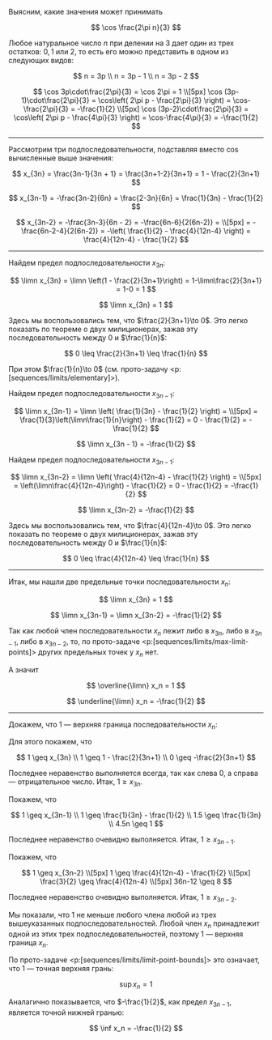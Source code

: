 Выясним, какие значения может принимать

$$ \cos \frac{2\pi n}{3} $$

Любое натуральное число $n$ при делении на $3$ дает один из трех остатков: $0, 1$ или $2$, то есть его можно представить в одном из следующих видов:

$$
    n = 3p
    \\
    n = 3p - 1
    \\
    n = 3p - 2
$$

$$
    \cos 3p\cdot\frac{2\pi}{3} = \cos 2\pi = 1
    \\[5px]
    \cos (3p-1)\cdot\frac{2\pi}{3} = \cos\left( 2\pi p - \frac{2\pi}{3} \right) = \cos-\frac{2\pi}{3} = -\frac{1}{2}
    \\[5px]
    \cos (3p-2)\cdot\frac{2\pi}{3} = \cos\left( 2\pi p - \frac{4\pi}{3} \right) = \cos-\frac{4\pi}{3} = -\frac{1}{2}
$$

---

Рассмотрим три подпоследовательности, подставляя вместо $\cos$ вычисленные выше значения:

$$ x_{3n} = \frac{3n-1}{3n + 1} = \frac{3n+1-2}{3n+1} = 1 - \frac{2}{3n+1} $$

$$ x_{3n-1} = -\frac{3n-2}{6n} = \frac{2-3n}{6n} = \frac{1}{3n} - \frac{1}{2} $$

$$
    x_{3n-2} = -\frac{3n-3}{6n - 2} = -\frac{6n-6}{2(6n-2)} =
    \\[5px]
    = -\frac{6n-2-4}{2(6n-2)} = -\left( \frac{1}{2} - \frac{4}{12n-4} \right) = \frac{4}{12n-4} - \frac{1}{2}
$$

---

Найдем предел подпоследовательности $x_{3n}$:

$$ \limn x_{3n} = \limn \left(1 - \frac{2}{3n+1}\right) = 1-\limn\frac{2}{3n+1} = 1-0 = 1 $$

$$ \limn x_{3n} = 1 $$

Здесь мы воспользовались тем, что $\frac{2}{3n+1}\to 0$. Это легко показать по теореме о двух милиционерах, зажав эту последовательность между $0$ и $\frac{1}{n}$:

$$ 0 \leq \frac{2}{3n+1} \leq \frac{1}{n} $$

При этом $\frac{1}{n}\to 0$ (см. прото-задачу <p:[sequences/limits/elementary]>).

Найдем предел подпоследовательности $x_{3n-1}$:

$$
    \limn x_{3n-1} = \limn \left( \frac{1}{3n} - \frac{1}{2} \right) =
    \\[5px]
    = \frac{1}{3}\left(\limn\frac{1}{n}\right) - \frac{1}{2} = 0 - \frac{1}{2} = -\frac{1}{2}
$$

$$ \limn x_{3n - 1} = -\frac{1}{2} $$

Найдем предел подпоследовательности $x_{3n-1}$:

$$
    \limn x_{3n-2} = \limn \left( \frac{4}{12n-4} - \frac{1}{2} \right) =
    \\[5px]
    = \left(\limn\frac{4}{12n-4}\right) - \frac{1}{2} = 0 - \frac{1}{2} = -\frac{1}{2}
$$

$$ \limn x_{3n-2} = -\frac{1}{2} $$

Здесь мы воспользовались тем, что $\frac{4}{12n-4}\to 0$. Это легко показать по теореме о двух милиционерах, зажав эту последовательность между $0$ и $\frac{1}{n}$:

$$ 0 \leq \frac{4}{12n-4} \leq \frac{1}{n} $$

---

Итак, мы нашли две предельные точки последовательности $x_n$:

$$ \limn x_{3n} = 1 $$

$$ \limn x_{3n-1} = \limn x_{3n-2} = -\frac{1}{2} $$

Так как любой член последовательности $x_n$ лежит либо в $x_{3n}$, либо в $x_{3n-1}$, либо в $x_{3n-2}$, то, по прото-задаче <p:[sequences/limits/max-limit-points]> других предельных точек у $x_n$ нет.

А значит

$$ \overline{\limn} x_n = 1 $$

$$ \underline{\limn} x_n = -\frac{1}{2} $$

---

Докажем, что $1$ — верхняя граница последовательности $x_n$:

Для этого покажем, что

$$
    1 \geq x_{3n}
    \\
    1 \geq 1 - \frac{2}{3n+1}
    \\
    0 \geq -\frac{2}{3n+1}
$$

Последнее неравенство выполняется всегда, так как слева $0$, а справа — отрицательное число.
Итак, $1\geq x_{3n}$.

Покажем, что

$$
    1 \geq x_{3n-1}
    \\
    1 \geq \frac{1}{3n} - \frac{1}{2}
    \\
    1.5 \geq \frac{1}{3n}
    \\
    4.5n \geq 1
$$

Последнее неравенство очевидно выполняется.
Итак, $1\geq x_{3n-1}$.

Покажем, что

$$
    1 \geq x_{3n-2}
    \\[5px]
    1 \geq \frac{4}{12n-4} - \frac{1}{2}
    \\[5px]
    \frac{3}{2} \geq \frac{4}{12n-4}
    \\[5px]
    36n-12 \geq 8
$$

Последнее неравенство очевидно выполняется.
Итак, $1\geq x_{3n-2}$.

Мы показали, что $1$ не меньше любого члена любой из трех вышеуказанных подпоследовательностей. Любой член $x_n$ принадлежит одной из этих трех подпоследовательностей, поэтому
$1$ — верхняя граница $x_n$.

По прото-задаче <p:[sequences/limits/limit-point-bounds]> это означает, что $1$ — точная верхняя грань:

$$ \sup x_n = 1 $$

Аналагично показывается, что $-\frac{1}{2}$, как предел $x_{3n-1}$, является точной нижней гранью:

$$ \inf x_n = -\frac{1}{2} $$